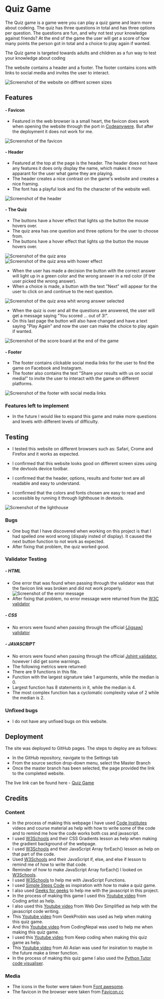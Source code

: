 # Quiz Game

The Quiz game is a game were you can play a quiz game and learn more about codeing. 
The quiz has three questions in total and has three options per question. 
The questions are fun, and why not test your knowledge against friends? 
At the end of the game the user will get a score of how many points the person got in total and a choice to play again if wanted. 

The Quiz game is targeted towards adults and children as a fun way to test your knowledge about coding

The website contains a header and a footer. The footer contains icons with links to social media and invites the user to interact.

![Screenshot of the website on diffrent screen sizes](https://user-images.githubusercontent.com/129947589/257799226-e3222ec0-2534-4520-94cd-6e99b689dfbf.png)

## Features

#### - Favicon

- Featured in the web browser is a small heart, the favicon does work when opening the website through the port in [Codeanywere](https://codeanywhere.com/signin). But after the deployment it does not work for me.  

![Screenshot of the favicon](https://user-images.githubusercontent.com/129947589/257761171-66ad6c29-948e-4de5-977c-6ee06235900b.png)


#### - Header

- Featured at the top at the page is the header. The header does not have any features it does only display the name, which makes it more apparant for the user what game they are playing.
- The header creates a nice contrast on the game's website and creates a nice framing.
- The font has a playful look and fits the character of the website well.

![Screenshot of the header](https://user-images.githubusercontent.com/129947589/257760962-5b66766b-2dcb-4a9a-95ff-9049182e0c30.png)

#### - The Quiz

- The buttons have a hover effect that lights up the button the mouse hovers over.
- The quiz area has one question and three options for the user to choose from.
- The buttons have a hover effect that lights up the button the mouse hovers over.

![Screenshot of the quiz area](https://user-images.githubusercontent.com/129947589/257763227-ab33b021-1cde-4e60-a0a0-246267f6d715.png)
![Screenshot of the quiz area with hower effect](https://user-images.githubusercontent.com/129947589/257760813-742039de-a288-4b3e-be7d-69ddc795b5a3.png)

- When the user has made a decision the button with the correct answer will light up in a green color and the wrong answer in a red color (if the user picked the wrong answer).
- When a choice is made, a button with the text "Next" will appear for the user to click on and continue to the next question.

![Screenshot of the quiz area whit wrong answer selected](https://user-images.githubusercontent.com/129947589/257760858-9636acc6-54ce-4104-9a42-21ea2497b4ba.png)

- When the quiz is over and all the questions are answered, the user will get a message saying "You scored ... out of 3!".
- On this last page the button will also have changed and have a text saying "Play Again" and now the user can make the choice to play again if wanted.

![Screenshot of the score board at the end of the game](https://user-images.githubusercontent.com/129947589/257760916-eda875e1-7bfb-48d8-a66b-2f6c60d7d95e.png)

#### - Footer

- The footer contains clickable social media links for the user to find the game on Facebook and Instagram.
- The footer also contains the text "Share your results with us on social media!" to invite the user to interact with the game on different platforms.

![Screenshot of the footer with social media links](https://user-images.githubusercontent.com/129947589/257760997-2c66967c-5695-420f-a9d6-c9f799ac51d2.png)

### Features left to implement

- In the future I would like to expand this game and make more questions and levels with different levels of difficulty.

## Testing

- I tested this website on different browsers such as: Safari, Crome and Firefox and it works as expected.

- I confirmed that this website looks good on different screen sizes using the devtools device toolbar.

- I confirmed that the header, options, results and footer text are all readable and easy to understand.

- I confirmed that the colors and fonts chosen are easy to read and accessible by running it through lighthouse in devtools.

![Screenshot of the lighthouse](https://user-images.githubusercontent.com/129947589/257808095-c8d8b829-1682-4018-936d-fd17d91fea0c.png)

### Bugs

- One bug that I have discovered when working on this project is that I had spelled one word wrong (dispaly insted of display). It caused the next button function to not work as expected. 
- After fixing that problem, the quiz worked good. 

### Validator Testing

##### - HTML
- One error that was found when passing through the validator was that the favicon link was broken and did not work properly. 
![Screenshot of the error message](https://user-images.githubusercontent.com/129947589/257799315-203a9a8b-ef07-491c-a649-1a1346d38236.png)
- After fixing that problem, no error message were returned from the [W3C validator](https://validator.w3.org/nu/?doc=https%3A%2F%2Ffrida010.github.io%2Fthe-quiz-game%2F)

##### - CSS
- No errors were found when passing through the official [(Jigsaw) validator](https://jigsaw.w3.org/css-validator/validator?uri=https%3A%2F%2Ffrida010.github.io%2Fthe-quiz-game%2F&profile=css3svg&usermedium=all&warning=1&vextwarning=&lang=en)

##### - JAVASCRIPT
- No errors were found when passing through the official [Jshint validator](https://jshint.com/), however I did get some warnings.
- The following metrics were returned:
- There are 9 functions in this file.
- Function with the largest signature take 1 arguments, while the median is 0.
- Largest function has 8 statements in it, while the median is 4.
- The most complex function has a cyclomatic complexity value of 2 while the median is 2.

### Unfixed bugs

- I do not have any unfixed bugs on this website. 

## Deployment

The site was deployed to GitHub pages. The steps to deploy are as follows:

- In the GitHub repository, navigate to the Settings tab
- From the source section drop-down menu, select the Master Branch
- Once the master branch has been selected, the page provided the link to the completed website.

The live link can be found here - [Quiz Game](https://frida010.github.io/the-quiz-game/)

## Credits

### Content

- In the process of making this webpage I have used [Code Institutes](https://codeinstitute.net/) videos and course material as help with how to write some of the code and to remind me how the code works both css and javascript.
- I used [W3Schools](https://www.w3schools.com/css/css3_gradients.asp) and their CSS Gradients lesson as help when making the gradient background of the webpage. 
- I used [W3Schools](https://www.w3schools.com/jsref/jsref_foreach.asp) and their JavaScript Array forEach() lesson as help on that part of the code.
- Used [W3Schools](https://www.w3schools.com/js/js_if_else.asp) and their JavaScript if, else, and else if lesson to remind me of how to write that code.
- Reminder of how to make JavaScript Array forEach() I looked on [W3Schools](https://www.w3schools.com/jsref/jsref_foreach.asp).
- I used [W3Schools](https://www.w3schools.com/js/js_functions.asp) to help me with JavaScript Functions.
- I used [Simple Steps Code](https://simplestepscode.com/javascript-quiz-tutorial/) as inspiration with how to make a quiz game.
- I also used [Geeks for geeks](https://www.geeksforgeeks.org/how-to-create-a-simple-javascript-quiz/) to help me with the javascript in this project.
- In the process of making this game I used this [Youtube video](https://www.google.com/search?q=how+to+make+a+quiz+in+javascript&oq=how+to+make+a+quiz&gs_lcrp=EgZjaHJvbWUqBwgCEAAYgAQyBggAEEUYOTIHCAEQABiABDIHCAIQABiABDIHCAMQABiABDIHCAQQABiABDIHCAUQABiABDIGCAYQRRhBMgYIBxBFGEHSAQg4MzUyajBqN6gCALACAA&sourceid=chrome&ie=UTF-8#fpstate=ive&vld=cid:509fe98a,vid:p-2G-7vLuV4) from Coding artist as help.
- I also used this [Youtube video](https://www.google.com/search?q=how+to+make+a+quiz+in+javascript&oq=how+to+make+a+quiz&gs_lcrp=EgZjaHJvbWUqBwgCEAAYgAQyBggAEEUYOTIHCAEQABiABDIHCAIQABiABDIHCAMQABiABDIHCAQQABiABDIHCAUQABiABDIGCAYQRRhBMgYIBxBFGEHSAQg4MzUyajBqN6gCALACAA&sourceid=chrome&ie=UTF-8#fpstate=ive&vld=cid:370e1017,vid:riDzcEQbX6k) from Web Dev Simplified as help with the javascript code writing.
- This [Youtube video](https://www.youtube.com/watch?v=-cX5jnQgqSM&ab_channel=GeekProbin) from GeekProbin was used as help when making this quiz game.
- And this [Youtube video](https://www.youtube.com/watch?v=pQr4O1OITJo&t=146s&ab_channel=CodingNepal) from CodingNepal was used to help me when making this quiz game.
- I used this [Youtube video](https://www.youtube.com/watch?v=MxrGPP4F8Sc&ab_channel=Keepcoding) from Keep coding when making this quiz game as help.
- This [Youtube video](https://www.youtube.com/watch?v=xZXW5SnCiWI&ab_channel=AliAslan) from Ali Aslan was used for insiration to maybe in the future make a timer function.
- In the process of making this quiz game I also used the [Python Tutor code visualiser](https://pythontutor.com/javascript.html#mode=edit).

### Media

- The icons in the footer were taken from [Font awesome](https://fontawesome.com/).
- The favicon in the browser were taken from [Favicon.cc](https://www.favicon.cc/?action=icon&file_id=986511)


 
